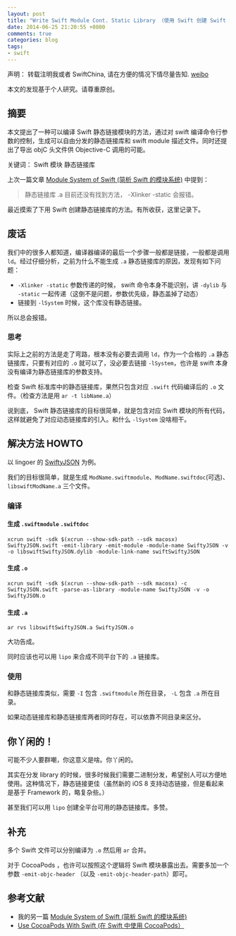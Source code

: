```yaml
---
layout: post
title: "Write Swift Module Cont. Static Library （使用 Swift 创建 Swift 模块 - 静态链接库）"
date: 2014-06-25 21:20:55 +0800
comments: true
categories: blog
tags:
- swift
---
```

声明： 转载注明我或者 SwiftChina, 请在方便的情况下情尽量告知. [weibo](http://weibo.com/234632333)

本文的发现基于个人研究。请尊重原创。

## 摘要

本文提出了一种可以编译 Swift 静态链接模块的方法，通过对 swift 编译命令行参数的控制，生成可以自由分发的静态链接库和 swift module 描述文件。同时还提出了导出 objC 头文件供 Objective-C 调用的可能。

关键词： Swift 模块 静态链接库

上次一篇文章 [Module System of Swift (简析 Swift 的模块系统)](http://andelf.github.io/blog/2014/06/19/modules-for-swift/) 中提到：

> 静态链接库 .a 目前还没有找到方法， -Xlinker -static 会报错。

最近摸索了下用 Swift 创建静态链接库的方法。有所收获，这里记录下。

## 废话

我们中的很多人都知道，编译器编译的最后一个步骤一般都是链接，一般都是调用 ``ld``。经过仔细分析，之前为什么不能生成 ``.a`` 静态链接库的原因，发现有如下问题：

- ``-Xlinker -static`` 参数传递的时候， swift 命令本身不能识别，讲 ``-dylib`` 与 ``-static`` 一起传递（这倒不是问题，参数优先级，静态盖掉了动态）
- 链接到 ``-lSystem`` 时候，这个库没有静态链接。

所以总会报错。

### 思考

实际上之前的方法是走了弯路，根本没有必要去调用 ``ld``，作为一个合格的 ``.a`` 静态链接库，只要有对应的 ``.o`` 就可以了，没必要去链接 ``-lSystem``，也许是 swift 本身没有编译为静态链接库的参数支持。

检查 Swift 标准库中的静态链接库，果然只包含对应 ``.swift`` 代码编译后的 ``.o`` 文件。（检查方法是用 ``ar -t libName.a``）

说到底， Swift 静态链接库的目标很简单，就是包含对应 Swift 模块的所有代码，这样就避免了对应动态链接库的引入。和什么 ``-lSystem`` 没啥相干。

## 解决方法 HOWTO

以 lingoer 的 [SwiftyJSON](https://github.com/lingoer/SwiftyJSON) 为例。

我们的目标很简单，就是生成 ``ModName.swiftmodule``、``ModName.swiftdoc``(可选)、``libswiftModName.a`` 三个文件。

### 编译

#### 生成 ``.swiftmodule`` ``.swiftdoc``

```
xcrun swift -sdk $(xcrun --show-sdk-path --sdk macosx) SwiftyJSON.swift -emit-library -emit-module -module-name SwiftyJSON -v -o libswiftSwiftyJSON.dylib -module-link-name swiftSwiftyJSON
```

#### 生成 ``.o``

```
xcrun swift -sdk $(xcrun --show-sdk-path --sdk macosx) -c SwiftyJSON.swift -parse-as-library -module-name SwiftyJSON -v -o SwiftyJSON.o
```

#### 生成 ``.a``

```
ar rvs libswiftSwiftyJSON.a SwiftyJSON.o
```

大功告成。

同时应该也可以用 ``lipo`` 来合成不同平台下的 ``.a`` 链接库。

### 使用

和静态链接库类似，需要 ``-I`` 包含 ``.swiftmodule`` 所在目录， ``-L`` 包含 ``.a`` 所在目录。

如果动态链接库和静态链接库两者同时存在，可以依靠不同目录来区分。

## 你丫闲的！

可能不少人要群嘲，你这意义是啥。你丫闲的。

其实在分发 library 的时候，很多时候我们需要二进制分发，希望别人可以方便地使用。这种情况下，静态链接更佳（虽然新的 iOS 8 支持动态链接，但是看起来是基于 Framework 的，略复杂些。）

甚至我们可以用 ``lipo`` 创建全平台可用的静态链接库。多赞。

## 补充

多个 Swift 文件可以分别编译为 ``.o`` 然后用 ``ar`` 合并。

对于 CocoaPods ，也许可以按照这个逻辑将 Swift 模块暴露出去。需要多加一个参数 ``-emit-objc-header`` （以及 ``-emit-objc-header-path``）即可。

## 参考文献

- 我的另一篇 [Module System of Swift (简析 Swift 的模块系统)](http://andelf.github.io/blog/2014/06/19/modules-for-swift/)
- [Use CocoaPods With Swift (在 Swift 中使用 CocoaPods）](http://andelf.github.io/blog/2014/06/23/use-cocoapods-with-swift/)
